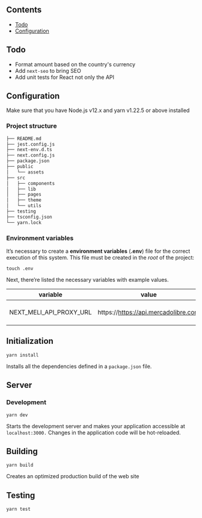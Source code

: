 ## Contents

- [Todo](#todo)
- [Configuration](#configuration)

## Todo
- Format amount based on the country's currency
- Add `next-seo` to bring SEO 
- Add unit tests for React not only the API


## Configuration

Make sure that you have Node.js v12.x and yarn v1.22.5 or above installed

### Project structure

```bash
├── README.md
├── jest.config.js
├── next-env.d.ts
├── next.config.js
├── package.json
├── public
│   └── assets
├── src
│   ├── components
│   ├── lib
│   ├── pages
│   ├── theme
│   └── utils
├── testing
├── tsconfig.json
└── yarn.lock
```

### Environment variables

It’s necessary to create a **environment variables** (**.env**) file for the correct execution of this system. This file must be created in the _root_ of the project:

```Shell
touch .env
```

Next, there’re listed the necessary variables with example values.

| variable                               | value                               | description                                                 |
| -------------------------------------- | ----------------------------------- | ----------------------------------------------------------- |
| NEXT_MELI_API_PROXY_URL                | https://https://api.mercadolibre.com| Mercado Libre API URL       |


## Initialization

```Shell
yarn install
```

Installs all the dependencies defined in a `package.json` file.

## Server

### Development

```Shell
yarn dev
```

Starts the development server and makes your application accessible at `localhost:3000.` Changes in the application code will be hot-reloaded.

## Building

```Shell
yarn build
```

Creates an optimized production build of the web site 

## Testing

```Shell
yarn test
```
